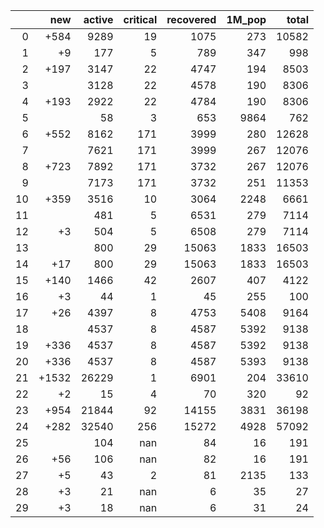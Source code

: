 |    |   new |   active |   critical |   recovered |   1M_pop |   total |
|---:|------:|---------:|-----------:|------------:|---------:|--------:|
|  0 |  +584 |     9289 |         19 |        1075 |      273 |   10582 |
|  1 |    +9 |      177 |          5 |         789 |      347 |     998 |
|  2 |  +197 |     3147 |         22 |        4747 |      194 |    8503 |
|  3 |       |     3128 |         22 |        4578 |      190 |    8306 |
|  4 |  +193 |     2922 |         22 |        4784 |      190 |    8306 |
|  5 |       |       58 |          3 |         653 |     9864 |     762 |
|  6 |  +552 |     8162 |        171 |        3999 |      280 |   12628 |
|  7 |       |     7621 |        171 |        3999 |      267 |   12076 |
|  8 |  +723 |     7892 |        171 |        3732 |      267 |   12076 |
|  9 |       |     7173 |        171 |        3732 |      251 |   11353 |
| 10 |  +359 |     3516 |         10 |        3064 |     2248 |    6661 |
| 11 |       |      481 |          5 |        6531 |      279 |    7114 |
| 12 |    +3 |      504 |          5 |        6508 |      279 |    7114 |
| 13 |       |      800 |         29 |       15063 |     1833 |   16503 |
| 14 |   +17 |      800 |         29 |       15063 |     1833 |   16503 |
| 15 |  +140 |     1466 |         42 |        2607 |      407 |    4122 |
| 16 |    +3 |       44 |          1 |          45 |      255 |     100 |
| 17 |   +26 |     4397 |          8 |        4753 |     5408 |    9164 |
| 18 |       |     4537 |          8 |        4587 |     5392 |    9138 |
| 19 |  +336 |     4537 |          8 |        4587 |     5392 |    9138 |
| 20 |  +336 |     4537 |          8 |        4587 |     5393 |    9138 |
| 21 | +1532 |    26229 |          1 |        6901 |      204 |   33610 |
| 22 |    +2 |       15 |          4 |          70 |      320 |      92 |
| 23 |  +954 |    21844 |         92 |       14155 |     3831 |   36198 |
| 24 |  +282 |    32540 |        256 |       15272 |     4928 |   57092 |
| 25 |       |      104 |        nan |          84 |       16 |     191 |
| 26 |   +56 |      106 |        nan |          82 |       16 |     191 |
| 27 |    +5 |       43 |          2 |          81 |     2135 |     133 |
| 28 |    +3 |       21 |        nan |           6 |       35 |      27 |
| 29 |    +3 |       18 |        nan |           6 |       31 |      24 |